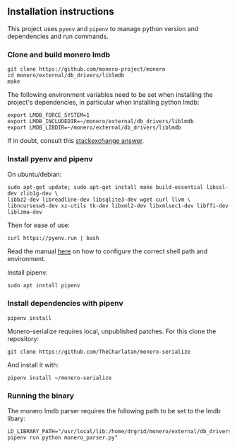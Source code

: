 ## Installation instructions

This project uses `pyenv` and `pipenv` to manage python version and
dependencies and run commands.

### Clone and build monero lmdb

```
git clone https://github.com/monero-project/monero
cd monero/external/db_drivers/liblmdb
make
```

The following environment variables need to be set when installing the
project's dependencies, in particular when installing python lmdb:

```
export LMDB_FORCE_SYSTEM=1
export LMDB_INCLUDEDIR=~/monero/external/db_drivers/liblmdb
export LMDB_LIBDIR=~/monero/external/db_drivers/liblmdb
```

If in doubt, consult this [stackexchange
answer](https://monero.stackexchange.com/questions/12234/python-lmdb-version-mismatch).

### Install pyenv and pipenv

On ubuntu/debian:

```
sudo apt-get update; sudo apt-get install make build-essential libssl-dev zlib1g-dev \
libbz2-dev libreadline-dev libsqlite3-dev wget curl llvm \
libncursesw5-dev xz-utils tk-dev libxml2-dev libxmlsec1-dev libffi-dev liblzma-dev
```

Then for ease of use: 

```
curl https://pyenv.run | bash
```

Read the manual [here](https://github.com/pyenv/pyenv#basic-github-checkout) on
how to configure the correct shell path and environment.

Install pipenv:

```
sudo apt install pipenv
```

### Install dependencies with pipenv

```
pipenv install 
```

Monero-serialize requires local, unpublished patches. For this clone the
repository:

```
git clone https://github.com/TheCharlatan/monero-serialize
```

And install it with:

```
pipenv install ~/monero-serialize
```

### Running the binary

The monero lmdb parser requires the following path to be set to the lmdb
libary:

```
LD_LIBRARY_PATH="/usr/local/lib:/home/drgrid/monero/external/db_drivers/liblmdb pipenv run python monero_parser.py"
```


